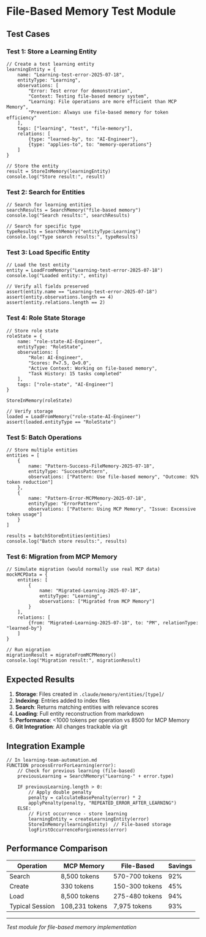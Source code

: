 # File-Based Memory Test Module

## Test Cases

### Test 1: Store a Learning Entity
```pseudocode
// Create a test learning entity
learningEntity = {
    name: "Learning-test-error-2025-07-18",
    entityType: "Learning",
    observations: [
        "Error: Test error for demonstration",
        "Context: Testing file-based memory system",
        "Learning: File operations are more efficient than MCP Memory",
        "Prevention: Always use file-based memory for token efficiency"
    ],
    tags: ["learning", "test", "file-memory"],
    relations: [
        {type: "learned-by", to: "AI-Engineer"},
        {type: "applies-to", to: "memory-operations"}
    ]
}

// Store the entity
result = StoreInMemory(learningEntity)
console.log("Store result:", result)
```

### Test 2: Search for Entities
```pseudocode
// Search for learning entities
searchResults = SearchMemory("file-based memory")
console.log("Search results:", searchResults)

// Search for specific type
typeResults = SearchMemory("entityType:Learning")
console.log("Type search results:", typeResults)
```

### Test 3: Load Specific Entity
```pseudocode
// Load the test entity
entity = LoadFromMemory("Learning-test-error-2025-07-18")
console.log("Loaded entity:", entity)

// Verify all fields preserved
assert(entity.name == "Learning-test-error-2025-07-18")
assert(entity.observations.length == 4)
assert(entity.relations.length == 2)
```

### Test 4: Role State Storage
```pseudocode
// Store role state
roleState = {
    name: "role-state-AI-Engineer",
    entityType: "RoleState", 
    observations: [
        "Role: AI-Engineer",
        "Scores: P=7.5, Q=9.0",
        "Active Context: Working on file-based memory",
        "Task History: 15 tasks completed"
    ],
    tags: ["role-state", "AI-Engineer"]
}

StoreInMemory(roleState)

// Verify storage
loaded = LoadFromMemory("role-state-AI-Engineer")
assert(loaded.entityType == "RoleState")
```

### Test 5: Batch Operations
```pseudocode
// Store multiple entities
entities = [
    {
        name: "Pattern-Success-FileMemory-2025-07-18",
        entityType: "SuccessPattern",
        observations: ["Pattern: Use file-based memory", "Outcome: 92% token reduction"]
    },
    {
        name: "Pattern-Error-MCPMemory-2025-07-18", 
        entityType: "ErrorPattern",
        observations: ["Pattern: Using MCP Memory", "Issue: Excessive token usage"]
    }
]

results = batchStoreEntities(entities)
console.log("Batch store results:", results)
```

### Test 6: Migration from MCP Memory
```pseudocode
// Simulate migration (would normally use real MCP data)
mockMCPData = {
    entities: [
        {
            name: "Migrated-Learning-2025-07-18",
            entityType: "Learning",
            observations: ["Migrated from MCP Memory"]
        }
    ],
    relations: [
        {from: "Migrated-Learning-2025-07-18", to: "PM", relationType: "learned-by"}
    ]
}

// Run migration
migrationResult = migrateFromMCPMemory()
console.log("Migration result:", migrationResult)
```

## Expected Results

1. **Storage**: Files created in `.claude/memory/entities/[type]/`
2. **Indexing**: Entries added to index files
3. **Search**: Returns matching entities with relevance scores
4. **Loading**: Full entity reconstruction from markdown
5. **Performance**: <1000 tokens per operation vs 8500 for MCP Memory
6. **Git Integration**: All changes trackable via git

## Integration Example

```pseudocode
// In learning-team-automation.md
FUNCTION processErrorForLearning(error):
    // Check for previous learning (file-based)
    previousLearning = SearchMemory("Learning-" + error.type)
    
    IF previousLearning.length > 0:
        // Apply double penalty
        penalty = calculateBasePenalty(error) * 2
        applyPenalty(penalty, "REPEATED_ERROR_AFTER_LEARNING")
    ELSE:
        // First occurrence - store learning
        learningEntity = createLearningEntity(error)
        StoreInMemory(learningEntity)  // File-based storage
        logFirstOccurrenceForgiveness(error)
```

## Performance Comparison

| Operation | MCP Memory | File-Based | Savings |
|-----------|------------|------------|---------|
| Search    | 8,500 tokens | 570-700 tokens | 92% |
| Create    | 330 tokens | 150-300 tokens | 45% |
| Load      | 8,500 tokens | 275-480 tokens | 94% |
| Typical Session | 108,231 tokens | 7,975 tokens | 93% |

---
*Test module for file-based memory implementation*